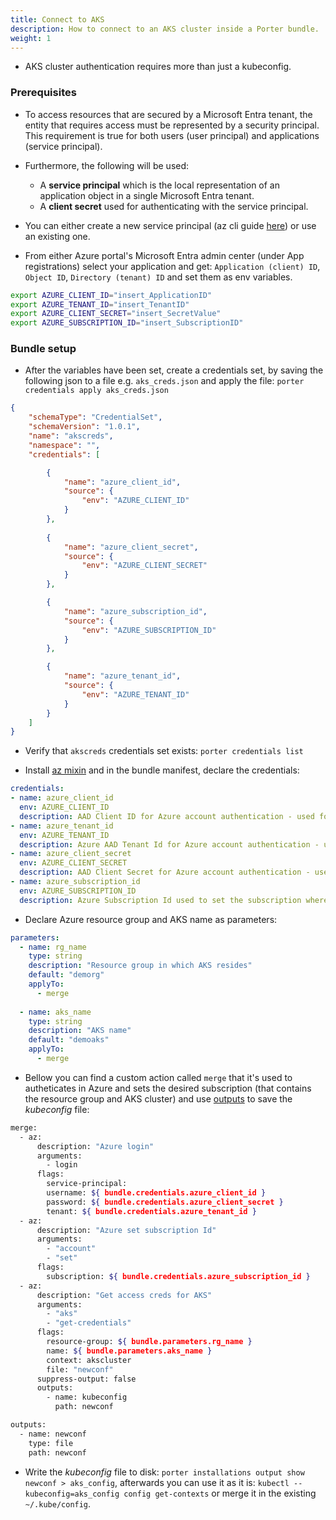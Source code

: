 ```yaml
---
title: Connect to AKS
description: How to connect to an AKS cluster inside a Porter bundle.
weight: 1
---
```


* AKS cluster authentication requires more than just a kubeconfig.

### Prerequisites

* To access resources that are secured by a Microsoft Entra tenant, the entity that requires access must be represented by a security principal. This requirement is true for both users (user principal) and applications (service principal). 

* Furthermore, the following will be used:
  * A **service principal** which is the local representation of an application object in a single Microsoft Entra tenant. 
  * A **client secret** used for authenticating with the service principal.

* You can either create a new service principal (az cli guide [here](https://learn.microsoft.com/en-us/cli/azure/ad/sp?view=azure-cli-latest#az-ad-sp-create)) or use an existing one.

* From either Azure portal's Microsoft Entra admin center (under App registrations) select your application and get: `Application (client) ID`, `Object ID`, `Directory (tenant) ID` and set them as env variables.

```bash
export AZURE_CLIENT_ID="insert_ApplicationID"
export AZURE_TENANT_ID="insert_TenantID"
export AZURE_CLIENT_SECRET="insert_SecretValue"
export AZURE_SUBSCRIPTION_ID="insert_SubscriptionID"
```

### Bundle setup

* After the variables have been set, create a credentials set, by saving the following json to a file e.g. `aks_creds.json` and apply the file: `porter credentials apply aks_creds.json`

```json
{
    "schemaType": "CredentialSet",
    "schemaVersion": "1.0.1",
    "name": "akscreds",
    "namespace": "",
    "credentials": [

        {
            "name": "azure_client_id",
            "source": {
                "env": "AZURE_CLIENT_ID"
            }
        },
        
        {
            "name": "azure_client_secret",
            "source": {
                "env": "AZURE_CLIENT_SECRET"
            }
        },

        {
            "name": "azure_subscription_id",
            "source": {
                "env": "AZURE_SUBSCRIPTION_ID"
            }
        },

        {
            "name": "azure_tenant_id",
            "source": {
                "env": "AZURE_TENANT_ID"
            }
        }
    ]
}
```

* Verify that `akscreds` credentials set exists: `porter credentials list`

* Install [az mixin](https://porter.sh/mixins/az/) and in the bundle manifest, declare the credentials:

```yaml
credentials:
- name: azure_client_id
  env: AZURE_CLIENT_ID
  description: AAD Client ID for Azure account authentication - used for AKS Cluster SPN details and for authentication to azure to get KubeConfig
- name: azure_tenant_id
  env: AZURE_TENANT_ID
  description: Azure AAD Tenant Id for Azure account authentication - used to authenticate to Azure to get KubeConfig 
- name: azure_client_secret
  env: AZURE_CLIENT_SECRET
  description: AAD Client Secret for Azure account authentication - used for AKS Cluster SPN details and for authentication to azure to get KubeConfig
- name: azure_subscription_id
  env: AZURE_SUBSCRIPTION_ID
  description: Azure Subscription Id used to set the subscription where the account has access to multiple subscriptions
```

* Declare Azure resource group and AKS name as parameters:
```yaml
parameters:
  - name: rg_name
    type: string
    description: "Resource group in which AKS resides"
    default: "demorg"
    applyTo:
      - merge
      
  - name: aks_name
    type: string
    description: "AKS name"
    default: "demoaks"
    applyTo:
      - merge
```

* Bellow you can find a custom action called `merge` that it's used to autheticates in Azure and sets the desired subscription (that contains the resource group and AKS cluster) and use [outputs](https://porter.sh/wiring/#outputs) to save the *kubeconfig* file:

```bash
merge:
  - az:
      description: "Azure login"
      arguments:
        - login
      flags:
        service-principal:
        username: ${ bundle.credentials.azure_client_id }
        password: ${ bundle.credentials.azure_client_secret }
        tenant: ${ bundle.credentials.azure_tenant_id }
  - az:
      description: "Azure set subscription Id"
      arguments:
        - "account"
        - "set"
      flags:
        subscription: ${ bundle.credentials.azure_subscription_id }
  - az:
      description: "Get access creds for AKS"
      arguments:
        - "aks"
        - "get-credentials"
      flags:
        resource-group: ${ bundle.parameters.rg_name }
        name: ${ bundle.parameters.aks_name }
        context: akscluster
        file: "newconf"
      suppress-output: false
      outputs:
        - name: kubeconfig
          path: newconf

outputs:
  - name: newconf
    type: file
    path: newconf
```

* Write the *kubeconfig* file to disk: `porter installations output show newconf > aks_config`, afterwards you can use it as it is: `kubectl --kubeconfig=aks_config config get-contexts` or merge it in the existing `~/.kube/config`.

